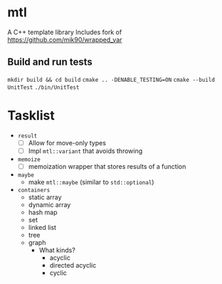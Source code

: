 # mtl
A C++ template library
Includes fork of https://github.com/mik90/wrapped_var

## Build and run tests
`mkdir build && cd build`
`cmake .. -DENABLE_TESTING=ON`
`cmake --build UnitTest`
`./bin/UnitTest`

# Tasklist
* `result`
    - [ ] Allow for move-only types
    - [ ] Impl `mtl::variant` that avoids throwing
* `memoize`
    - [ ] memoization wrapper that stores results of a function
* `maybe`
    - make `mtl::maybe` (similar to `std::optional`) 
* `containers`
    - static array
    - dynamic array
    - hash map
    - set
    - linked list
    - tree
    - graph
        - What kinds?
            - acyclic
            - directed acyclic
            - cyclic
